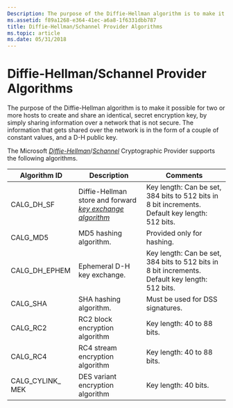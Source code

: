 ```yaml
---
Description: The purpose of the Diffie-Hellman algorithm is to make it possible for two or more hosts to create and share an identical, secret encryption key, by simply sharing information over a network that is not secure.
ms.assetid: f89a1268-e364-41ec-a6a8-1f6331dbb787
title: Diffie-Hellman/Schannel Provider Algorithms
ms.topic: article
ms.date: 05/31/2018
---
```


# Diffie-Hellman/Schannel Provider Algorithms

The purpose of the Diffie-Hellman algorithm is to make it possible for two or more hosts to create and share an identical, secret encryption key, by simply sharing information over a network that is not secure. The information that gets shared over the network is in the form of a couple of constant values, and a D-H public key.

The Microsoft [*Diffie-Hellman*](../secgloss/d-gly.md)/[*Schannel*](../secgloss/s-gly.md) Cryptographic Provider supports the following algorithms.



| Algorithm ID                  | Description                                                                                                                                           | Comments                                                                                                   |
|-------------------------------|-------------------------------------------------------------------------------------------------------------------------------------------------------|------------------------------------------------------------------------------------------------------------|
| CALG\_DH\_SF                  | Diffie-Hellman store and forward [*key exchange algorithm*](../secgloss/k-gly.md) | Key length: Can be set, 384 bits to 512 bits in 8 bit increments. Default key length: 512 bits.<br/> |
| CALG\_MD5                     | MD5 hashing algorithm.                                                                                                                                | Provided only for hashing.                                                                                 |
| CALG\_DH\_EPHEM               | Ephemeral D-H key exchange.                                                                                                                           | Key length: Can be set, 384 bits to 512 bits in 8 bit increments. Default key length: 512 bits.<br/> |
| CALG\_SHA                     | SHA hashing algorithm.                                                                                                                                | Must be used for DSS signatures.                                                                           |
| CALG\_RC2                     | RC2 block encryption algorithm                                                                                                                        | Key length: 40 to 88 bits.                                                                                 |
| CALG\_RC4                     | RC4 stream encryption algorithm                                                                                                                       | Key length: 40 to 88 bits.                                                                                 |
| CALG\_CYLINK\_ MEK<br/> | DES variant encryption algorithm                                                                                                                      | Key length: 40 bits.                                                                                       |



 

 

 